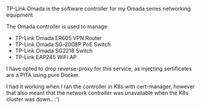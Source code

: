 TP-Link Omada is the software controller for my Omada series networking equipment

The Omada controller is used to manage:

  - TP-Link Omada ER605 VPN Router
  - TP-Link Omada SG-2008P PoE Switch
  - TP-Link Omada SG2218 Switch
  - TP-Link EAP245 WiFi AP

I have opted to drop reverse-proxy for this service, as injecting sertificates are a PITA using pure Docker.

I had it working when I ran the controller in K8s with cert-manager, however that also meant that the network controller was unavailable when the K8s cluster was down.. :')